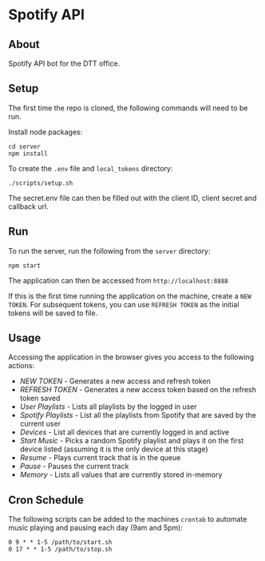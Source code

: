 # Spotify API

## About <a name = "about"></a>

Spotify API bot for the DTT office.

## Setup <a name = "setup"></a>

The first time the repo is cloned, the following commands will need to be run.

Install node packages:
```
cd server
npm install
```

To create the `.env` file and `local_tokens` directory:
```
./scripts/setup.sh
```
The secret.env file can then be filled out with the client ID, client secret and callback url.

## Run <a name = "run"></a>

To run the server, run the following from the `server` directory:
```
npm start
```

The application can then be accessed from `http://localhost:8888`

If this is the first time running the application on the machine, create a `NEW TOKEN`. For subsequent tokens, you can use `REFRESH TOKEN` as the initial tokens will be saved to file.

## Usage <a name = "usage"></a>
Accessing the application in the browser gives you access to the following actions:
- *NEW TOKEN* - Generates a new access and refresh token
- *REFRESH TOKEN* - Generates a new access token based on the refresh token saved
- *User Playlists* - Lists all playlists by the logged in user
- *Spotify Playlists* - List all the playlists from Spotify that are saved by the current user
- *Devices* - List all devices that are currently logged in and active
- *Start Music* - Picks a random Spotify playlist and plays it on the first device listed (assuming it is the only device at this stage)
- *Resume* - Plays current track that is in the queue
- *Pause* - Pauses the current track
- *Memory* - Lists all values that are currently stored in-memory

## Cron Schedule <a name = "cron_schedule"></a>
The following scripts can be added to the machines `crontab` to automate music playing and pausing each day (9am and 5pm):
```
0 9 * * 1-5 /path/to/start.sh
0 17 * * 1-5 /path/to/stop.sh
```